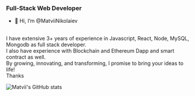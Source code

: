 ### Full-Stack Web Developer

- 👋 Hi, I’m @MatviiNikolaiev
<br>
I have extensive 3+ years of experience in Javascript, React, Node, MySQL, Mongodb as full stack developer.<br>
I also have experience with Blockchain and Ethereum Dapp and smart contract as well.<br>
By growing, innovating, and transforming, I promise to bring your ideas to life!<br>
Thanks

![Matvii's GitHub stats](https://github-readme-stats.vercel.app/api?username=MatviiNikolaiev&show_icons=true&theme=radical)
